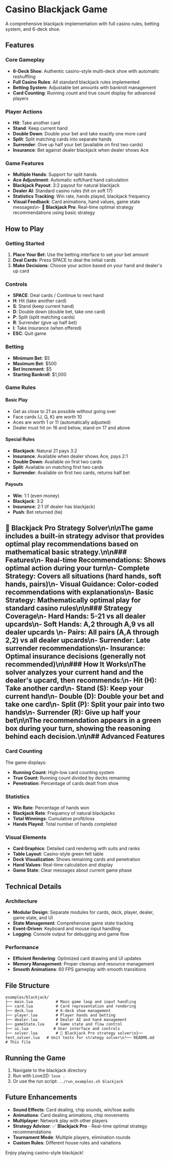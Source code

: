 # Casino Blackjack Game

A comprehensive blackjack implementation with full casino rules, betting system, and 6-deck shoe.

## Features

### Core Gameplay
- **6-Deck Shoe**: Authentic casino-style multi-deck shoe with automatic reshuffling
- **Full Casino Rules**: All standard blackjack rules implemented
- **Betting System**: Adjustable bet amounts with bankroll management
- **Card Counting**: Running count and true count display for advanced players

### Player Actions
- **Hit**: Take another card
- **Stand**: Keep current hand
- **Double Down**: Double your bet and take exactly one more card
- **Split**: Split matching cards into separate hands
- **Surrender**: Give up half your bet (available on first two cards)
- **Insurance**: Bet against dealer blackjack when dealer shows Ace

### Game Features
- **Multiple Hands**: Support for split hands
- **Ace Adjustment**: Automatic soft/hard hand calculation
- **Blackjack Payout**: 3:2 payout for natural blackjack
- **Dealer AI**: Standard casino rules (hit on soft 17)
- **Statistics Tracking**: Win rate, hands played, blackjack frequency
- **Visual Feedback**: Card animations, hand values, game state messages\n- **🎯 Blackjack Pro**: Real-time optimal strategy recommendations using basic strategy

## How to Play

### Getting Started
1. **Place Your Bet**: Use the betting interface to set your bet amount
2. **Deal Cards**: Press SPACE to deal the initial cards
3. **Make Decisions**: Choose your action based on your hand and dealer's up card

### Controls
- **SPACE**: Deal cards / Continue to next hand
- **H**: Hit (take another card)
- **S**: Stand (keep current hand)
- **D**: Double down (double bet, take one card)
- **P**: Split (split matching cards)
- **R**: Surrender (give up half bet)
- **I**: Take insurance (when offered)
- **ESC**: Quit game

### Betting
- **Minimum Bet**: $5
- **Maximum Bet**: $500
- **Bet Increment**: $5
- **Starting Bankroll**: $1,000

### Game Rules

#### Basic Play
- Get as close to 21 as possible without going over
- Face cards (J, Q, K) are worth 10
- Aces are worth 1 or 11 (automatically adjusted)
- Dealer must hit on 16 and below, stand on 17 and above

#### Special Rules
- **Blackjack**: Natural 21 pays 3:2
- **Insurance**: Available when dealer shows Ace, pays 2:1
- **Double Down**: Available on first two cards
- **Split**: Available on matching first two cards
- **Surrender**: Available on first two cards, returns half bet

#### Payouts
- **Win**: 1:1 (even money)
- **Blackjack**: 3:2
- **Insurance**: 2:1 (if dealer has blackjack)
- **Push**: Bet returned (tie)

## 🎯 Blackjack Pro Strategy Solver\n\nThe game includes a built-in strategy advisor that provides optimal play recommendations based on mathematical basic strategy.\n\n### Features\n- **Real-time Recommendations**: Shows optimal action during your turn\n- **Complete Strategy**: Covers all situations (hard hands, soft hands, pairs)\n- **Visual Guidance**: Color-coded recommendations with explanations\n- **Basic Strategy**: Mathematically optimal play for standard casino rules\n\n### Strategy Coverage\n- **Hard Hands**: 5-21 vs all dealer upcards\n- **Soft Hands**: A,2 through A,9 vs all dealer upcards  \n- **Pairs**: All pairs (A,A through 2,2) vs all dealer upcards\n- **Surrender**: Late surrender recommendations\n- **Insurance**: Optimal insurance decisions (generally not recommended)\n\n### How It Works\nThe solver analyzes your current hand and the dealer's upcard, then recommends:\n- **Hit (H)**: Take another card\n- **Stand (S)**: Keep your current hand\n- **Double (D)**: Double your bet and take one card\n- **Split (P)**: Split your pair into two hands\n- **Surrender (R)**: Give up half your bet\n\nThe recommendation appears in a green box during your turn, showing the reasoning behind each decision.\n\n## Advanced Features

### Card Counting
The game displays:
- **Running Count**: High-low card counting system
- **True Count**: Running count divided by decks remaining
- **Penetration**: Percentage of cards dealt from shoe

### Statistics
- **Win Rate**: Percentage of hands won
- **Blackjack Rate**: Frequency of natural blackjacks
- **Total Winnings**: Cumulative profit/loss
- **Hands Played**: Total number of hands completed

### Visual Elements
- **Card Graphics**: Detailed card rendering with suits and ranks
- **Table Layout**: Casino-style green felt table
- **Deck Visualization**: Shows remaining cards and penetration
- **Hand Values**: Real-time calculation and display
- **Game State**: Clear messages about current game phase

## Technical Details

### Architecture
- **Modular Design**: Separate modules for cards, deck, player, dealer, game state, and UI
- **State Management**: Comprehensive game state tracking
- **Event-Driven**: Keyboard and mouse input handling
- **Logging**: Console output for debugging and game flow

### Performance
- **Efficient Rendering**: Optimized card drawing and UI updates
- **Memory Management**: Proper cleanup and resource management
- **Smooth Animations**: 60 FPS gameplay with smooth transitions

## File Structure
```
examples/blackjack/
├── main.lua          # Main game loop and input handling
├── card.lua          # Card representation and rendering
├── deck.lua          # 6-deck shoe management
├── player.lua        # Player hands and betting
├── dealer.lua        # Dealer AI and hand management
├── gameState.lua     # Game state and flow control
├── ui.lua           # User interface and controls
├── solver.lua        # 🎯 Blackjack Pro strategy solver\n├── test_solver.lua   # Unit tests for strategy solver\n└── README.md         # This file
```

## Running the Game

1. Navigate to the blackjack directory
2. Run with Love2D: `love .`
3. Or use the run script: `../run_examples.sh blackjack`

## Future Enhancements

- **Sound Effects**: Card dealing, chip sounds, win/lose audio
- **Animations**: Card dealing animations, chip movements
- **Multiplayer**: Network play with other players
- **Strategy Advisor**: ✅ **Blackjack Pro** - Real-time optimal strategy recommendations
- **Tournament Mode**: Multiple players, elimination rounds
- **Custom Rules**: Different house rules and variations

Enjoy playing casino-style blackjack! 